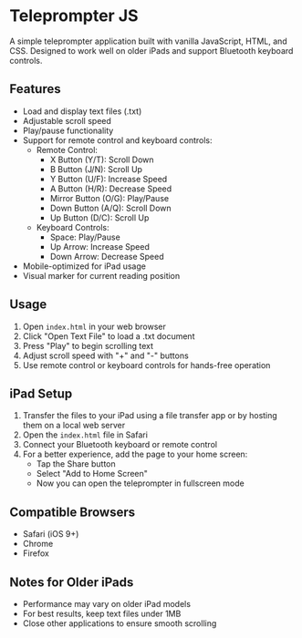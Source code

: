 # Teleprompter JS

A simple teleprompter application built with vanilla JavaScript, HTML, and CSS. Designed to work well on older iPads and support Bluetooth keyboard controls.

## Features

-   Load and display text files (.txt)
-   Adjustable scroll speed
-   Play/pause functionality
-   Support for remote control and keyboard controls:
    -   Remote Control:
        -   X Button (Y/T): Scroll Down
        -   B Button (J/N): Scroll Up
        -   Y Button (U/F): Increase Speed
        -   A Button (H/R): Decrease Speed
        -   Mirror Button (O/G): Play/Pause
        -   Down Button (A/Q): Scroll Down
        -   Up Button (D/C): Scroll Up
    -   Keyboard Controls:
        -   Space: Play/Pause
        -   Up Arrow: Increase Speed
        -   Down Arrow: Decrease Speed
-   Mobile-optimized for iPad usage
-   Visual marker for current reading position

## Usage

1. Open `index.html` in your web browser
2. Click "Open Text File" to load a .txt document
3. Press "Play" to begin scrolling text
4. Adjust scroll speed with "+" and "-" buttons
5. Use remote control or keyboard controls for hands-free operation

## iPad Setup

1. Transfer the files to your iPad using a file transfer app or by hosting them on a local web server
2. Open the `index.html` file in Safari
3. Connect your Bluetooth keyboard or remote control
4. For a better experience, add the page to your home screen:
    - Tap the Share button
    - Select "Add to Home Screen"
    - Now you can open the teleprompter in fullscreen mode

## Compatible Browsers

-   Safari (iOS 9+)
-   Chrome
-   Firefox

## Notes for Older iPads

-   Performance may vary on older iPad models
-   For best results, keep text files under 1MB
-   Close other applications to ensure smooth scrolling
